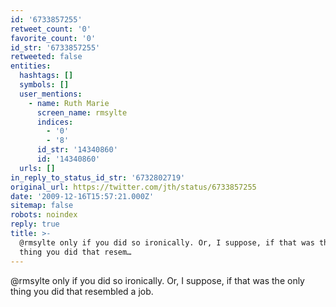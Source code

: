 ```yaml
---
id: '6733857255'
retweet_count: '0'
favorite_count: '0'
id_str: '6733857255'
retweeted: false
entities:
  hashtags: []
  symbols: []
  user_mentions:
    - name: Ruth Marie
      screen_name: rmsylte
      indices:
        - '0'
        - '8'
      id_str: '14340860'
      id: '14340860'
  urls: []
in_reply_to_status_id_str: '6732802719'
original_url: https://twitter.com/jth/status/6733857255
date: '2009-12-16T15:57:21.000Z'
sitemap: false
robots: noindex
reply: true
title: >-
  @rmsylte only if you did so ironically. Or, I suppose, if that was the only
  thing you did that resem…
---
```


@rmsylte only if you did so ironically. Or, I suppose, if that was the only thing you did that resembled a job.